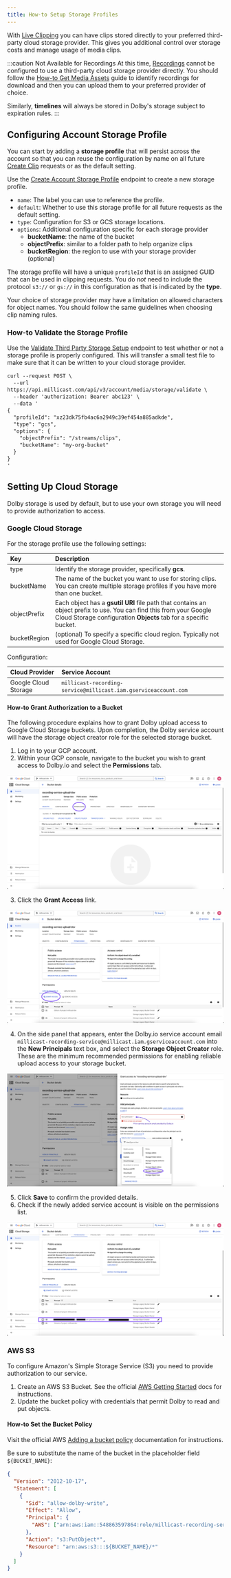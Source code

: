 ```yaml
---
title: How-to Setup Storage Profiles
---
```


With [Live Clipping](live-clipping.mdx) you can have clips stored directly to your preferred third-party cloud storage provider. This gives you additional control over storage costs and manage usage of media clips.

:::caution Not Available for Recordings
At this time, [Recordings](start-recording.mdx) cannot be configured to use a third-party cloud storage provider directly. You should follow the [How-to Get Media Assets](how-to-get-media-assets.mdx) guide to identify recordings for download and then you can upload them to your preferred provider of choice.

Similarly, **timelines** will always be stored in Dolby's storage subject to expiration rules.
:::

## Configuring Account Storage Profile

You can start by adding a **storage profile** that will persist across the account so that you can reuse the configuration by name on all future [Create Clip](/millicast/api/media-assets-create-media-asset.api.mdx) requests or as the default setting.

Use the [Create Account Storage Profile](/millicast/api/account-create-storage-profile.api.mdx) endpoint to create a new storage profile.

- `name`: The label you can use to reference the profile.
- `default`: Whether to use this storage profile for all future requests as the default setting.
- `type`: Configuration for S3 or GCS storage locations.
- `options`: Additional configuration specific for each storage provider
  - **bucketName**: the name of the bucket
  - **objectPrefix**: similar to a folder path to help organize clips
  - **bucketRegion**: the region to use with your storage provider (optional)

The storage profile will have a unique `profileId` that is an assigned GUID that can be used in clipping requests. You do _not_ need to include the protocol `s3://` or `gs://` in this configuration as that is indicated by the **type**.

Your choice of storage provider may have a limitation on allowed characters for object names. You should follow the same guidelines when choosing clip naming rules.

### How-to Validate the Storage Profile

Use the [Validate Third Party Storage Setup](/millicast/api/account-validate-third-party-storage.api.mdx) endpoint to test whether or not a storage profile is properly configured. This will transfer a small test file to make sure that it can be written to your cloud storage provider.

```curl
curl --request POST \
  --url https://api.millicast.com/api/v3/account/media/storage/validate \
  --header 'authorization: Bearer abc123' \
  --data '
{
  "profileId": "xz23dk75fb4ac6a2949c39ef454a885adkde",
  "type": "gcs",
  "options": {
    "objectPrefix": "/streams/clips",
    "bucketName": "my-org-bucket"
  }
}
'
```

## Setting Up Cloud Storage

Dolby storage is used by default, but to use your own storage you will need to provide authorization to access.

### Google Cloud Storage

For the storage profile use the following settings:

| Key          | Description                                                                                                                                                                             |
| :----------- | :-------------------------------------------------------------------------------------------------------------------------------------------------------------------------------------- |
| type         | Identify the storage provider, specifically **gcs**.                                                                                                                                    |
| bucketName   | The name of the bucket you want to use for storing clips. You can create multiple storage profiles if you have more than one bucket.                                                    |
| objectPrefix | Each object has a **gsutil URI** file path that contains an object prefix to use. You can find this from your Google Cloud Storage configuration **Objects** tab for a specific bucket. |
| bucketRegion | (optional) To specify a specific cloud region. Typically not used for Google Cloud Storage.                                                                                             |

Configuration:

| Cloud Provider       | Service Account                                                 |
| :------------------- | :-------------------------------------------------------------- |
| Google Cloud Storage | `millicast-recording-service@millicast.iam.gserviceaccount.com` |

#### How-to Grant Authorization to a Bucket

The following procedure explains how to grant Dolby upload access to Google Cloud Storage buckets. Upon completion, the Dolby service account will have the storage object creator role for the selected storage bucket.

1. Log in to your GCP account.
2. Within your GCP console, navigate to the bucket you wish to grant access to Dolby.io and select the **Permissions** tab.

![](../../assets/img/Screenshot_2024-02-14_at_2.30.39_pm.png)

3. Click the **Grant Access** link.

![](../../assets/img/Screenshot_2024-02-14_at_2.35.17_pm.png)

4. On the side panel that appears, enter the Dolby.io service account email `millicast-recording-service@millicast.iam.gserviceaccount.com` into the **New Principals** text box, and select the **Storage Object Creator** role. These are the minimum recommended permissions for enabling reliable upload access to your storage bucket.

![](../../assets/img/Screenshot_2024-02-14_at_2.37.07_pm.png)

5. Click **Save** to confirm the provided details.
6. Check if the newly added service account is visible on the permissions list.

![](../../assets/img/Screenshot_2024-02-14_at_2.41.23_pm.png)

### AWS S3

To configure Amazon's Simple Storage Service (S3) you need to provide authorization to our service.

1. Create an AWS S3 Bucket. See the official [AWS Getting Started](https://docs.aws.amazon.com/AmazonS3/latest/userguide/creating-bucket.html) docs for instructions.
2. Update the bucket policy with credentials that permit Dolby to read and put objects.

#### How-to Set the Bucket Policy

Visit the official AWS [Adding a bucket policy](https://docs.aws.amazon.com/AmazonS3/latest/userguide/add-bucket-policy.html) documentation for instructions.

Be sure to substitute the name of the bucket in the placeholder field `${BUCKET_NAME}`:

```json title="Policy"
{
  "Version": "2012-10-17",
  "Statement": [
    {
      "Sid": "allow-dolby-write",
      "Effect": "Allow",
      "Principal": {
        "AWS": ["arn:aws:iam::548863597864:role/millicast-recording-service"]
      },
      "Action": "s3:PutObject*",
      "Resource": "arn:aws:s3:::${BUCKET_NAME}/*"
    }
  ]
}
```
